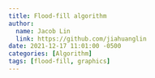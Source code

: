 ```yaml
---
title: Flood-fill algorithm
author:
  name: Jacob Lin
  link: https://github.com/jiahuanglin
date: 2021-12-17 11:01:00 -0500
categories: [Algorithm]
tags: [flood-fill, graphics]
---
```


